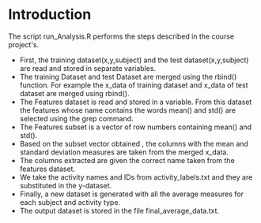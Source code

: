 
# Introduction

The script run_Analysis.R performs the steps described in the course project's.

* First, the training dataset(x,y,subject) and the test dataset(x,y,subject) are read and stored in separate variables.
* The training Dataset and test Dataset are merged using the rbind() function. For example the x_data of training dataset and x_data of test dataset are merged using rbind().
* The Features dataset is read and stored in a variable. From this dataset the features whose name contains the words mean() and std() are selected using the grep command.
* The Features subset is a vector of row numbers containing mean() and std().
* Based on the subset vector obtained , the columns with the mean and standard deviation measures are taken from the merged x_data.
* The columns extracted are given the correct name taken from the features dataset.
* We take the activity names and IDs from activity_labels.txt and they are substituted in the y-dataset.
* Finally, a new dataset is generated with all the average measures for each subject and activity type. 
* The output dataset is stored in the file final_average_data.txt.

